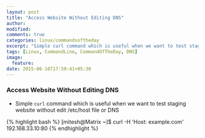 ```yaml
---
layout: post
title: "Access Website Without Editing DNS"
author:
modified:
comments: true
categories: linux/commandsoftheday
excerpt: "Simple curl command which is useful when we want to test staging website without edit /etc/host file or DNS"
tags: [Linux, CommandLine, CommandOfTheDay, DNS]
image:
  feature:
date: 2015-06-16T17:59:41+05:30
---
```


### Access Website Without Editing DNS

* Simple `curl` command which is useful when we want to test staging website without edit /etc/host file or DNS

{% highlight bash %}
[mitesh@Matrix ~]$ curl -H 'Host: example.com' 192.168.33.10:80
{% endhighlight %}
